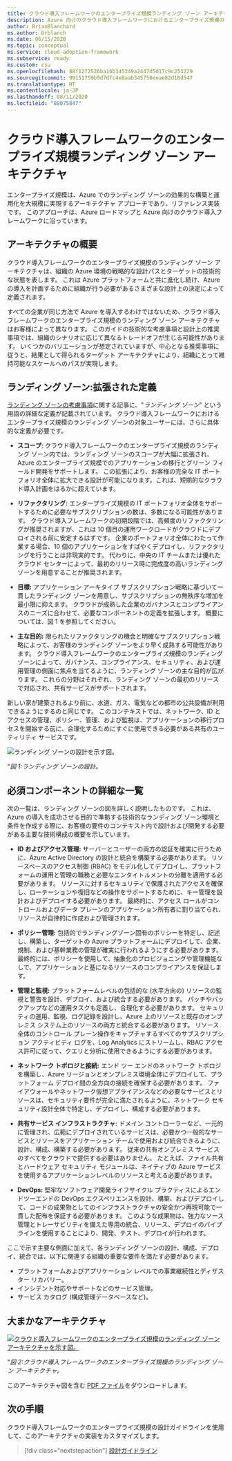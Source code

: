 ```yaml
---
title: クラウド導入フレームワークのエンタープライズ規模ランディング ゾーン アーキテクチャ
description: Azure 向けのクラウド導入フレームワークにおけるエンタープライズ規模のランディング ゾーン アーキテクチャについて説明します。
author: BrianBlanchard
ms.author: brblanch
ms.date: 06/15/2020
ms.topic: conceptual
ms.service: cloud-adoption-framework
ms.subservice: ready
ms.custom: csu
ms.openlocfilehash: 88f1272526ba16b345349a2447d5d17c9c253229
ms.sourcegitcommit: 99151759b9d7dfc4e8aab345750eeae82d18d547
ms.translationtype: HT
ms.contentlocale: ja-JP
ms.lasthandoff: 08/11/2020
ms.locfileid: "88075847"
---
```

<!-- cSpell:ignore CAF -->

# <a name="cloud-adoption-framework-enterprise-scale-landing-zone-architecture"></a>クラウド導入フレームワークのエンタープライズ規模ランディング ゾーン アーキテクチャ

エンタープライズ規模は、Azure でのランディング ゾーンの効果的な構築と運用化を大規模に実現するアーキテクチャ アプローチであり、リファレンス実装です。 このアプローチは、Azure ロードマップと Azure 向けのクラウド導入フレームワークに沿っています。

## <a name="architecture-overview"></a>アーキテクチャの概要

クラウド導入フレームワークのエンタープライズ規模のランディング ゾーン アーキテクチャは、組織の Azure 環境の戦略的な設計パスとターゲットの技術的な状態を表します。 これは Azure プラットフォームと共に進化し続け、Azure の導入を計画するために組織が行う必要があるさまざまな設計上の決定によって定義されます。

すべての企業が同じ方法で Azure を導入するわけではないため、クラウド導入フレームワークのエンタープライズ規模のランディング ゾーン アーキテクチャはお客様によって異なります。 このガイドの技術的な考慮事項と設計上の推奨事項では、組織のシナリオに応じて異なるトレードオフが生じる可能性があります。 いくつかのバリエーションが想定されていますが、中心となる推奨事項に従うと、結果として得られるターゲット アーキテクチャにより、組織にとって維持可能なスケールへのパスが実現します。

## <a name="landing-zone-expanded-definition"></a>ランディング ゾーン:拡張された定義

[ランディング ゾーンの考慮事項](../../ready/considerations/index.md)に関する記事に、"_ランディング ゾーン_" という用語の詳細な定義が記載されています。 クラウド導入フレームワークにおけるエンタープライズ規模のランディング ゾーンの対象ユーザーには、さらに具体的な定義が必要です。

- **スコープ:** クラウド導入フレームワークのエンタープライズ規模のランディング ゾーン内では、ランディング ゾーンのスコープが大幅に拡張され、Azure のエンタープライズ規模でのアプリケーションの移行とグリーン フィールド開発をサポートします。 この拡張により、お客様の完全な IT ポートフォリオ全体に拡大できる設計が可能になります。これは、短期的なクラウド導入計画をはるかに超えています。

- **リファクタリング:** エンタープライズ規模の IT ポートフォリオ全体をサポートするために必要なサブスクリプションの数は、多数になる可能性があります。 クラウド導入フレームワークの初期段階では、高頻度のリファクタリングが推奨されますが、これは 10 個目の運用ワークロードがクラウドにデプロイされる前に安定するはずです。 企業のポートフォリオ全体にわたって作業する場合、10 個のアプリケーションをすばやくデプロイし、リファクタリングを行うことは非現実的です。 代わりに、中央の IT チームまたは優れたクラウド センターによって、最初のリリース時に完成度の高いランディング ゾーンを用意することが推奨されます。

- **目標:** アプリケーション アーキタイプ サブスクリプション戦略に基づいて一貫したランディング ゾーンを用意し、サブスクリプションの無秩序な増加を最小限に抑えます。 クラウドが成熟した企業のガバナンスとコンプライアンスのニーズに合わせて、必要なコンポーネントの定義を拡張します。 概要については、図 1 を参照してください。

- **主な目的:** 限られたリファクタリングの機会と明確なサブスクリプション戦略によって、お客様のランディング ゾーンをより早く成熟する可能性があります。 クラウド導入フレームワークのエンタープライズ規模のランディング ゾーンによって、ガバナンス、コンプライアンス、セキュリティ、および運用管理の側面に焦点を当てるように、ランディング ゾーンの主な目的が広がります。 これらの分野はそれぞれ、ランディング ゾーンの最初のリリースで対応され、共有サービスがサポートされます。

新しい家が建築されるより前に、水道、ガス、電気などの都市の公共設備が利用できるようにするのと同じです。 このコンテキストでは、ネットワーク、ID とアクセスの管理、ポリシー、管理、および監視は、アプリケーションの移行プロセスを開始する前に、合理化するためにすぐに使用できる必要がある共有のユーティリティ サービスです。

![ランディング ゾーンの設計を示す図。](./media/lz-design.png)

"_図 1:ランディング ゾーンの設計。_

## <a name="expanded-list-of-requisite-components"></a>必須コンポーネントの詳細な一覧

次の一覧は、ランディング ゾーンの図を詳しく説明したものです。 これは、Azure の導入を成功させる目的で準拠する技術的なランディング ゾーン環境と条件を作成する際に、お客様の要件のコンテキスト内で設計および開発する必要がある主要な技術構成の概要を示しています。

- **ID およびアクセス管理:** サーバーとユーザーの両方の認証を確実に行うために、Azure Active Directory の設計と統合を構築する必要があります。 リソースベースのアクセス制御 (RBAC) をモデル化してデプロイし、プラットフォームの運用と管理の職務と必要なエンタイトルメントの分離を適用する必要があります。 リソースに対するセキュリティで保護されたアクセスを確保し、ローテーションや復旧などの操作をサポートするために、キー管理を設計およびデプロイする必要があります。 最終的に、アクセス ロールがコントロールおよびデータ プレーンのアプリケーション所有者に割り当てられ、リソースが自律的に作成および管理されます。

- **ポリシー管理:** 包括的でランディングゾーン固有のポリシーを特定し、記述し、構築し、ターゲットの Azure プラットフォームにデプロイして、企業、規制、および基幹業務の管理が確実に行われるようにする必要があります。 最終的には、ポリシーを使用して、抽象化のプロビジョニングや管理機能なしで、アプリケーションと基になるリソースのコンプライアンスを保証します。

- **管理と監視:** プラットフォームレベルの包括的な (水平方向の) リソースの監視と警告を設計、デプロイ、および統合する必要があります。 パッチやバックアップなどの運用タスクも定義し、合理化する必要があります。 セキュリティの運用、監視、ログ記録を設計し、Azure 上のリソースと既存のオンプレミス システム上のリソースの両方と統合する必要があります。 リソース全体のコントロール プレーン操作をキャプチャするすべてのサブスクリプション アクティビティ ログを、Log Analytics にストリームし、RBAC アクセス許可に従って、クエリと分析に使用できるようにする必要があります。

- **ネットワーク トポロジと接続:** エンド ツー エンドのネットワーク トポロジを構築し、Azure リージョンとオンプレミス環境全体にデプロイして、プラットフォーム デプロイ間の全方向の接続を確保する必要があります。 ファイアウォールやネットワーク仮想アプライアンスなどの必要なサービスとリソースは、セキュリティ要件が完全に満たされるように、ネットワーク セキュリティ設計全体で特定し、デプロイし、構成する必要があります。

- **共有サービス インフラストラクチャ:** ドメイン コントローラーなど、一元的に管理され、広範にデプロイされているサービスは、必要かつ一般的なサービスとリソースをアプリケーション チームで使用および統合できるように、設計、構成、構築する必要があります。 従来の共有オンプレミス サービスのすべてをクラウドで提供する必要はありません。 たとえば、ファイル共有とハードウェア セキュリティ モジュールは、ネイティブの Azure サービスを使用するアプリケーションレベルのリソースと考える必要があります。

- **DevOps:** 堅牢なソフトウェア開発ライフサイクル プラクティスによるエンドツーエンドの DevOps エクスペリエンスを設計、構築、およびデプロイして、コードの成果物としてのインフラストラクチャの安全かつ再現可能で一貫した配布を保証する必要があります。 このような成果物は、強力なソース管理とトレーサビリティを備えた専用の統合、リリース、デプロイのパイプラインを使用することにより、開発、テスト、デプロイが行われます。

ここで示す主要な側面に加えて、各ランディング ゾーンの設計、構成、デプロイ、統合では、以下に関連する組織の重要な要件を満たす必要があります。

- プラットフォームおよびアプリケーション レベルでの事業継続性とディザスター リカバリー。
- インシデント対応やサポートなどのサービス管理。
- サービス カタログ (構成管理データベースなど)。

## <a name="high-level-architecture"></a>大まかなアーキテクチャ

[![クラウド導入フレームワークのエンタープライズ規模のランディング ゾーン アーキテクチャを示す図。](./media/ns-arch-inline.png)](./media/ns-arch-expanded.png#lightbox)

"_図 2:クラウド導入フレームワークのエンタープライズ規模のランディング ゾーン アーキテクチャ。_

このアーキテクチャ図を含む [PDF ファイル](https://github.com/microsoft/CloudAdoptionFramework/blob/master/ready/enterprise-scale-architecture.pdf)をダウンロードします。

## <a name="next-steps"></a>次の手順

クラウド導入フレームワークのエンタープライズ規模の設計ガイドラインを使用して、このアーキテクチャの実装をカスタマイズします。

> [!div class="nextstepaction"]
> [設計ガイドライン](./design-guidelines.md)
